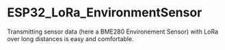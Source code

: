 # ESP32_LoRa_EnvironmentSensor
Transmitting sensor data (here a BME280 Environement Sensor) with LoRa over long distances is easy and comfortable.
